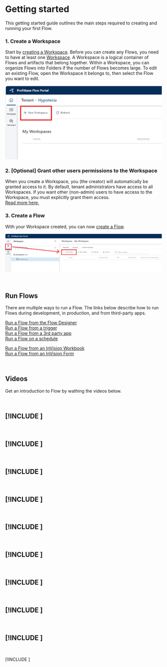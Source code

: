 # Getting started

This getting started guide outlines the main steps required to creating and running your first Flow.

### 1. Create a Workspace
Start by [creating a Workspace](./workspaces/create-workspace.md).
Before you can create any Flows, you need to have at least one [Workspace](./workspaces.md). A Workspace is a logical container of Flows and artifacts that belong together. Within a Workspace, you can organize Flows into Folders if the number of Flows becomes large. To edit an existing Flow, open the Workspace it belongs to, then select the Flow you want to edit.

![img](/images/flow/create-workspace.png)

### 2. [Optional] Grant other users permissions to the Workspace
When you create a Workspace, you (the creator) will automatically be granted access to it. By default, tenant administrators have access to all Workspaces. If you want other (non-admin) users to have access to the Workspace, you must explicitly grant them access.  
[Read more here.](./workspaces/workspace-access-control.md)  

### 3. Create a Flow

With your Workspace created, you can now [create a Flow](./flows/create-flow.md). 

![img](/images/flow/create-flow-from-portal.png)

<br/>

## Run Flows
There are multiple ways to run a Flow. The links below describe how to run Flows during development, in production, and from third-party apps.

[Run a Flow from the Flow Designer](./flows/running-flows/from-designer.md)  
[Run a Flow from a trigger](./flows/running-flows/from-events-in-external-systems.md)  
[Run a Flow from a 3rd party app](./flows/running-flows/from-third-party-app.md)  
[Run a Flow on a schedule](./flows/running-flows/run-scheduled.md)  

[Run a Flow from an InVision Workbook](../invision/docs/flows/how-to/run-flow-from-workbook.md)  
[Run a Flow from an InVision Form](../invision/docs/flows/how-to/run-flow-from-form-schema.md)

<br/>

## Videos
Get an introduction to Flow by wathing the videos below.  

<br/>

[!INCLUDE [](./actions/adobe/__videos.md)]  
---

<br/>

[!INCLUDE [](./actions/azure-ai/__videos.md)]
---

<br/>

[!INCLUDE [](./actions/azure-blob-storage/__videos.md)]
---

<br/>

[!INCLUDE [](./actions/csv/__videos.md)]
---

<br/>

[!INCLUDE [](./actions/excel/__videos.md)]
---

<br/>

[!INCLUDE [](./actions/github/__videos.md)]
---

<br/>

[!INCLUDE [](./actions/http/__videos.md)]
---

<br/>

[!INCLUDE [](./actions/microsoft-365-outlook/__videos.md)]
---

<br/>

[!INCLUDE [](./actions/microsoft-fabric/__videos.md)]
---

<br/>

[!INCLUDE [](./actions/sql-server/__videos.md)]

<br/>